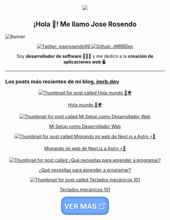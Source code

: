 <p align="center"><img src="https://www.jmrb.dev/icon-192.png" width="80" /></p>
<h2 align="center">¡Hola 👋! Me llamo Jose Rosendo</h1>

![Banner](https://www.jmrb.dev/_astro/thumbnail.bf1d7789_2eiI9N.webp)

<p align="center">
  <a href="https://twitter.com/joserosendo99" target="_blank">
    <img alt="Twitter: joserosendo99" src="https://img.shields.io/twitter/follow/joserosendo99.svg?style=social" />
  </a>
  <a href="https://github.com/JMRBDev" target="_blank">
    <img alt="Github: JMRBDev" src="https://img.shields.io/github/followers/JMRBDev?style=social" />
  </a>
</p>

<p align="center">Soy <strong>desarrollador de software 🧑🏻‍💻</strong> y me dedico a la <strong>creación de aplicaciones web</strong> 🖥️.</p>

<hr />

### Los posts más recientes de mi blog, [jmrb.dev](https://www.jmrb.dev)
<!-- BLOGPOSTS:START -->

<a href="https://www.jmrb.dev/blog/hola-mundo/" target="_blank">
  <p align="center">
    <img width='50%' src='https://www.jmrb.dev/_astro/thumbnail.bf1d7789.webp' alt='Thumbnail for post called Hola mundo 👋🌍' />
  </p>
  <p align="center">Hola mundo 👋🌍</p>
</a>

<a href="https://www.jmrb.dev/blog/mi-setup-como-desarrollador-web/" target="_blank">
  <p align="center">
    <img width='50%' src='https://www.jmrb.dev/_astro/thumbnail.453ec743.webp' alt='Thumbnail for post called Mi Setup como Desarrollador Web' />
  </p>
  <p align="center">Mi Setup como Desarrollador Web</p>
</a>

<a href="https://www.jmrb.dev/blog/migrando-mi-web-de-nextjs-a-astro/" target="_blank">
  <p align="center">
    <img width='50%' src='https://www.jmrb.dev/_astro/thumbnail.1ea85b8b.webp' alt='Thumbnail for post called Migrando mi web de Next.js a Astro ⚡️🚀' />
  </p>
  <p align="center">Migrando mi web de Next.js a Astro ⚡️🚀</p>
</a>

<a href="https://www.jmrb.dev/blog/que-necesitas-para-aprender-a-programar/" target="_blank">
  <p align="center">
    <img width='50%' src='https://www.jmrb.dev/_astro/thumbnail.07fce6c7.webp' alt='Thumbnail for post called ¿Qué necesitas para aprender a programar?' />
  </p>
  <p align="center">¿Qué necesitas para aprender a programar?</p>
</a>

<a href="https://www.jmrb.dev/blog/teclados-mecanicos-101/" target="_blank">
  <p align="center">
    <img width='50%' src='https://www.jmrb.dev/_astro/thumbnail.eadc4f62.webp' alt='Thumbnail for post called Teclados mecánicos 101' />
  </p>
  <p align="center">Teclados mecánicos 101</p>
</a>
<!-- BLOGPOSTS:END -->

<p align="center">
    <a href="https://www.jmrb.dev/blog" target="_blank">
        <img src="./assets/images/see-more.png" width="30%" alt="Enlace que redirige a jmrb.dev/blog" />
    </a>
</p>
